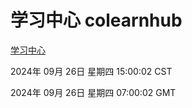 # 学习中心 colearnhub
[学习中心](http://219.139.198.207:56308/colearnhub/)

2024年 09月 26日 星期四 15:00:02 CST

2024年 09月 26日 星期四 07:00:02 GMT

